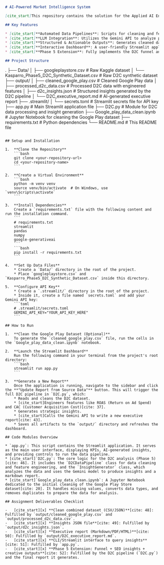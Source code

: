 ```markdown
# AI-Powered Market Intelligence System

[cite_start]This repository contains the solution for the Applied AI Engineer assignment focused on building an AI-powered market intelligence system. [cite_start]The project ingests, cleans, and analyzes marketing and sales data to generate actionable insights using Large Language Models (LLMs). [cite_start]The final output is an interactive web dashboard built with Streamlit that displays key metrics and AI-generated recommendations.

## Key Features

* [cite_start]**Automated Data Pipelines**: Scripts for cleaning and feature engineering on both the Google Play Store dataset and a synthetic D2C dataset[cite: 7, 20, 32, 33].
* [cite_start]**LLM Integration**: Utilizes the Gemini API to analyze processed data and generate a detailed executive summary with actionable recommendations[cite: 8, 43].
* [cite_start]**Structured & Actionable Outputs**: Generates cleaned datasets (CSV), structured insights with confidence scores (JSON), and automated reports (Markdown)[cite: 9, 48, 49, 50].
* [cite_start]**Interactive Dashboard**: A user-friendly Streamlit application to visualize key performance indicators, explore AI-generated insights, and re-run the analysis pipeline on demand[cite: 44, 51].
* [cite_start]**Phase 5 Extension**: Fully implements the D2C funnel and SEO analysis, including the generation of AI-powered creative outputs as part of the final report[cite: 36, 37, 38, 39, 52].

## Project Structure

```

.
├── Data/
│   ├── googleplaystore.csv                       \# Raw Kaggle dataset
│   └── Kasparro\_Phase5\_D2C\_Synthetic\_Dataset.csv   \# Raw D2C synthetic dataset
├── output/
│   ├── cleaned\_google\_play.csv                   \# Cleaned Google Play data
│   ├── processed\_d2c\_data.csv                    \# Processed D2C data with engineered features
│   ├── d2c\_insights.json                         \# Structured insights generated by the D2C pipeline
│   └── D2C\_executive\_report.md                   \# AI-generated executive report
├── .streamlit/
│   └── secrets.toml                              \# Streamlit secrets file for API key
├── app.py                                        \# Main Streamlit application file
├── D2C.py                                        \# Module for D2C data processing and insight generation
├── Google\_play\_data\_clean.ipynb                  \# Jupyter Notebook for cleaning the Google Play dataset
├── requirements.txt                              \# Python dependencies
└── README.md                                     \# This README file

````

## Setup and Installation

1.  **Clone the Repository**
    ```bash
    git clone <your-repository-url>
    cd <your-repository-name>
    ```

2.  **Create a Virtual Environment**
    ```bash
    python -m venv venv
    source venv/bin/activate  # On Windows, use `venv\Scripts\activate`
    ```

3.  **Install Dependencies**
    Create a `requirements.txt` file with the following content and run the installation command.
    ```
    # requirements.txt
    streamlit
    pandas
    numpy
    google-generativeai
    ```
    ```bash
    pip install -r requirements.txt
    ```

4.  **Set Up Data Files**
    * Create a `Data/` directory in the root of the project.
    * Place `googleplaystore.csv` and `Kasparro_Phase5_D2C_Synthetic_Dataset.csv` inside this directory.

5.  **Configure API Key**
    * Create a `.streamlit/` directory in the root of the project.
    * Inside it, create a file named `secrets.toml` and add your Gemini API key:
    ```toml
    # .streamlit/secrets.toml
    GEMINI_API_KEY="YOUR_API_KEY_HERE"
    ```

## How to Run

1.  **Clean the Google Play Dataset (Optional)**
    To generate the `cleaned_google_play.csv` file, run the cells in the `Google_play_data_clean.ipynb` notebook.

2.  **Launch the Streamlit Dashboard**
    Run the following command in your terminal from the project's root directory:
    ```bash
    streamlit run app.py
    ```

3.  **Generate a New Report**
    Once the application is running, navigate to the sidebar and click the **"Update Report from Source Data"** button. This will trigger the full D2C pipeline in `D2C.py`, which:
    * Reads and cleans the D2C dataset.
    * [cite_start]Engineers features like ROAS (Return on Ad Spend) and CAC (Customer Acquisition Cost)[cite: 37].
    * Generates strategic insights.
    * [cite_start]Calls the Gemini API to write a new executive report[cite: 43].
    * Saves all artifacts to the `output/` directory and refreshes the dashboard.

## Code Modules Overview

* `app.py`: This script contains the Streamlit application. It serves as the main user interface, displaying KPIs, AI-generated insights, and providing controls to run the data pipeline.
* [cite_start]`D2C.py`: The core logic for the D2C analysis (Phase 5)[cite: 46]. It includes the `D2CDataPipeline` class for data cleaning and feature engineering, and the `InsightGenerator` class, which analyzes the data and uses the Gemini model to produce insights and a markdown report.
* [cite_start]`Google_play_data_clean.ipynb`: A Jupyter Notebook dedicated to the initial cleaning of the Google Play Store dataset[cite: 20]. It handles missing values, converts data types, and removes duplicates to prepare the data for analysis.

## Assignment Deliverables Checklist

-   [cite_start][x] **Clean combined dataset (CSV/JSON)**[cite: 48]: Fulfilled by `output/cleaned_google_play.csv` and `output/processed_d2c_data.csv`.
-   [cite_start][x] **Insights JSON file**[cite: 49]: Fulfilled by `output/d2c_insights.json`.
-   [cite_start][x] **Executive report (Markdown/PDF/HTML)**[cite: 50]: Fulfilled by `output/D2C_executive_report.md`.
-   [cite_start][x] **CLI/Streamlit interface to query insights**[cite: 51]: Fulfilled by `app.py`.
-   [cite_start][x] **Phase 5 Extension: Funnel + SEO insights + creative outputs**[cite: 52]: Fulfilled by the D2C pipeline (`D2C.py`) and the final report it generates.

````